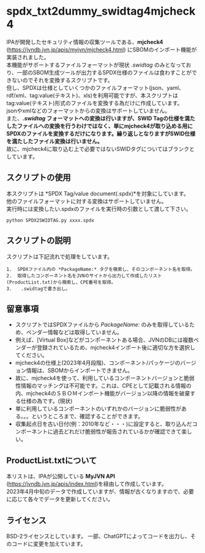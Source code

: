 # spdx_txt2dummy_swidtag4mjcheck4

IPAが開発したセキュリティ情報の収集ツールである、**mjcheck4** (<https://jvndb.jvn.jp/apis/myjvn/mjcheck4.html>) にSBOMのインポート機能が実装されました。  
本機能がサポートするファイルフォーマットが現状 *.swidtag* のみとなっており、一部のSBOM生成ツールが出力するSPDX仕様のファイルは食わすことができないのでそれを変換するスクリプトです。  
但し、SPDXは仕様としていくつかのファイルフォーマット(json、yaml、rdf/xml、tag:value(テキスト)、xls)を利用可能ですが、本スクリプトはtag:value(テキスト)形式のファイルを変換する為だけに作成しています。  
jsonやxmlなどのフォーマットからの変換はサポートしていません。  
また、***.swidtag* フォーマットへの変換は行いますが、SWID Tagの仕様を満たしたファイルへの変換を行うわけではなく、単にmjcheck4が取り込める用にSPDXのファイルを変換するだけになります。繰り返しとなりますがSWID仕様を満たしたファイル変換は行いません。**  
故に、mjcheck4に取り込む上で必要ではないSWIDタグについてはブランクとしています。

## スクリプトの使用

本スクリプトは *SPDX Tag/value document(.spdx)*を対象にしています。  
他のファイルフォーマットに対する変換はサポートしていません。  
実行時には変換したい.spdxのファイルを実行時の引数として渡して下さい。  

```
python SPDX2SWIDTAG.py xxxx.spdx
```

## スクリプトの説明

スクリプトは下記流れで処理をしています。

    1.  SPDXファイル内の *PackageName:* タグを検索し、そのコンポーネント名を取得。
    2.  取得したコンポーネント名をJVNのサイトから出力して作成したリスト(ProductList.txt)から検索し、CPE番号を取得。
    3.　　.swidtagで書き出し。

## 留意事項

-   スクリプトではSPDXファイルから *PackageName:* のみを取得しているため、ベンダー情報などは取得していません。
-   例えば、[Virtual Box]などがコンポーネントある場合、JVNのDBには複数ベンダーが登録されているため、mjcheck4インポート後に適切な方を選択してください。
-   mjcheck4の仕様上(2023年4月段階)、コンポーネント/パッケージのバージョン情報は、SBOMからインポートできません。
-   故に、mjcheck4を使って、利用しているコンポーネントバージョンと脆弱性情報のマッチングは不可能です。これは、CPEとして記載される情報の内、mjcheck4のＳＢＯＭインポート機能がバージョン以降の情報を破棄する仕様の為です。(現状)
-   単に利用しているコンポーネントのいずれかのバージョンに脆弱性がある。。。というところまで、確認することができます。
-   収集起点日を古い日付(例：2010年など・・・)に設定すると、取り込んだコンポーネントに過去どれだけ脆弱性が報告されているかが確認できて楽しい。

## ProductList.txtについて

本リストは、IPAが公開している **MyJVN API** (<https://jvndb.jvn.jp/apis/index.html>)を経由して作成しています。  
2023年4月中旬のデータで作成していますが、情報が古くなりますので、必要に応じて各々でデータを更新してください。

## ライセンス

BSD-2ライセンスとしています。
一部、ChatGPTによってコードを出力し、そのコードに変更を加えています。
